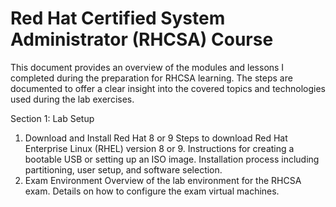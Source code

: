 # Red Hat Certified System Administrator (RHCSA) Course
This document provides an overview of the modules and lessons I completed during the preparation for RHCSA learning. The steps are documented to offer a clear insight into the covered topics and technologies used during the lab exercises.

Section 1: Lab Setup
1. Download and Install Red Hat 8 or 9
Steps to download Red Hat Enterprise Linux (RHEL) version 8 or 9.
Instructions for creating a bootable USB or setting up an ISO image.
Installation process including partitioning, user setup, and software selection.
2. Exam Environment
Overview of the lab environment for the RHCSA exam.
Details on how to configure the exam virtual machines.

